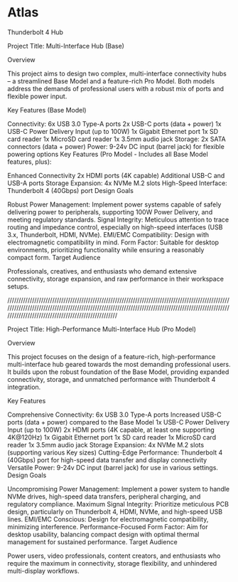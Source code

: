 # Atlas
Thunderbolt 4 Hub

Project Title: Multi-Interface Hub (Base)

Overview

This project aims to design two complex, multi-interface connectivity hubs –  a streamlined Base Model and a feature-rich Pro Model. Both models address the demands of professional users with a robust mix of ports and flexible power input.

Key Features (Base Model)

Connectivity:
6x USB 3.0 Type-A ports
2x USB-C ports (data + power)
1x USB-C Power Delivery Input (up to 100W)
1x Gigabit Ethernet port
1x SD card reader
1x MicroSD card reader
1x 3.5mm audio jack
Storage:
2x SATA connectors (data + power)
Power:
9-24v DC input (barrel jack) for flexible powering options
Key Features (Pro Model - Includes all Base Model features, plus):

Enhanced Connectivity
2x HDMI ports (4K capable)
Additional USB-C and USB-A ports
Storage Expansion:
4x NVMe M.2 slots
High-Speed Interface:
Thunderbolt 4 (40Gbps) port
Design Goals

Robust Power Management: Implement power systems capable of safely delivering power to peripherals, supporting 100W Power Delivery, and meeting regulatory standards.
Signal Integrity: Meticulous attention to trace routing and impedance control, especially on high-speed interfaces (USB 3.x, Thunderbolt, HDMI, NVMe).
EMI/EMC Compatibility: Design with electromagnetic compatibility in mind.
Form Factor: Suitable for desktop environments, prioritizing functionality while ensuring a reasonably compact form.
Target Audience

Professionals, creatives, and enthusiasts who demand extensive connectivity, storage expansion, and raw performance in their workspace setups.

///////////////////////////////////////////////////////////////////////////////////////////////////////////////////////////////////////////////////////////////////////////////////////////////////////////////////////////////////////////////////////



Project Title: High-Performance Multi-Interface Hub (Pro Model)

Overview

This project focuses on the design of a feature-rich, high-performance multi-interface hub geared towards the most demanding professional users. It builds upon the robust foundation of the Base Model, providing expanded connectivity, storage, and unmatched performance with Thunderbolt 4 integration.

Key Features

Comprehensive Connectivity:
6x USB 3.0 Type-A ports
Increased USB-C ports (data + power) compared to the Base Model
1x USB-C Power Delivery Input (up to 100W)
2x HDMI ports (4K capable, at least one supporting 4K@120Hz)
1x Gigabit Ethernet port
1x SD card reader
1x MicroSD card reader
1x 3.5mm audio jack
Storage Expansion:
4x NVMe M.2 slots (supporting various Key sizes)
Cutting-Edge Performance:
Thunderbolt 4 (40Gbps) port for high-speed data transfer and display connectivity
Versatile Power:
9-24v DC input (barrel jack) for use in various settings.
Design Goals

Uncompromising Power Management: Implement a power system to handle NVMe drives, high-speed data transfers, peripheral charging, and regulatory compliance.
Maximum Signal Integrity: Prioritize meticulous PCB design, particularly on Thunderbolt 4, HDMI, NVMe, and high-speed USB lines.
EMI/EMC Conscious: Design for electromagnetic compatibility, minimizing interference.
Performance-Focused Form Factor: Aim for desktop usability, balancing compact design with optimal thermal management for sustained performance.
Target Audience

Power users, video professionals, content creators, and enthusiasts who require the maximum in connectivity, storage flexibility, and unhindered multi-display workflows.
